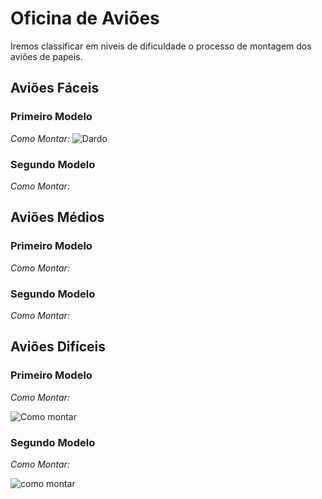 # Oficina de Aviões
Iremos classificar em niveis de dificuldade o processo de montagem dos aviões de papeis.

## Aviões Fáceis
### Primeiro Modelo
*Como Montar:*
![Dardo](https://vignette.wikia.nocookie.net/origami/images/1/1f/Dartdiag.svg/revision/latest/scale-to-width-down/500?cb=20080904002638)

### Segundo Modelo
*Como Montar:*


## Aviões Médios
### Primeiro Modelo
*Como Montar:*

### Segundo Modelo
*Como Montar:*

## Aviões Difíceis
### Primeiro Modelo
*Como Montar:*

![Como montar](https://4.bp.blogspot.com/-gRw3RLP_pYI/VHoOpsCvmYI/AAAAAAAACQM/twIFLWHCIVw/s1600/plane9.gif)

### Segundo Modelo
*Como Montar:*

![como montar](https://i.pinimg.com/564x/8f/ea/c9/8feac908661093e41ba3f2ee3958a2fb.jpg)





